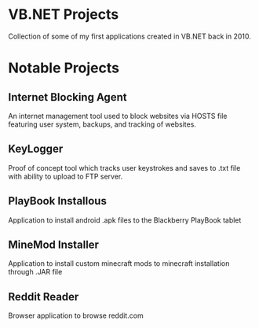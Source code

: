 # VB.NET Projects
Collection of some of my first applications created in VB.NET back in 2010.

# Notable Projects
## Internet Blocking Agent
An internet management tool used to block websites via HOSTS file featuring user system, backups, and tracking of websites.

## KeyLogger
Proof of concept tool which tracks user keystrokes and saves to .txt file with ability to upload to FTP server.

## PlayBook Installous
Application to install android .apk files to the Blackberry PlayBook tablet

## MineMod Installer
Application to install custom minecraft mods to minecraft installation through .JAR file

## Reddit Reader
Browser application to browse reddit.com
